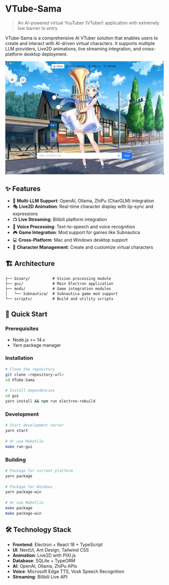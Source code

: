 # VTube-Sama

> An AI-powered virtual YouTuber (VTuber) application with extremely low barrier to entry

VTube-Sama is a comprehensive AI VTuber solution that enables users to create and interact with AI-driven virtual characters. It supports multiple LLM providers, Live2D animations, live streaming integration, and cross-platform desktop deployment.

![demo_01.png](docs/demo_01.png)

## ✨ Features

- 🤖 **Multi-LLM Support**: OpenAI, Ollama, ZhiPu (CharGLM) integration
- 🎭 **Live2D Animation**: Real-time character display with lip-sync and expressions
- 📺 **Live Streaming**: Bilibili platform integration
- 🎤 **Voice Processing**: Text-to-speech and voice recognition
- 🎮 **Game Integration**: Mod support for games like Subnautica
- 💻 **Cross-Platform**: Mac and Windows desktop support
- 🎨 **Character Management**: Create and customize virtual characters

## 🏗️ Architecture

```
├── binary/          # Vision processing module
├── gui/             # Main Electron application
├── mods/            # Game integration modules
│   └── Subnautica/  # Subnautica game mod support
└── scripts/         # Build and utility scripts
```

## 🚀 Quick Start

### Prerequisites

- Node.js >= 14.x
- Yarn package manager

### Installation

```bash
# Clone the repository
git clone <repository-url>
cd VTube-Sama

# Install dependencies
cd gui
yarn install && npm run electron-rebuild
```

### Development

```bash
# Start development server
yarn start

# Or use Makefile
make run-gui
```

### Building

```bash
# Package for current platform
yarn package

# Package for Windows
yarn package-win

# Or use Makefile
make package
make package-win
```

## 🛠️ Technology Stack

- **Frontend**: Electron + React 18 + TypeScript
- **UI**: NextUI, Ant Design, Tailwind CSS
- **Animation**: Live2D with PIXI.js
- **Database**: SQLite + TypeORM
- **AI**: OpenAI, Ollama, ZhiPu APIs
- **Voice**: Microsoft Edge TTS, Vosk Speech Recognition
- **Streaming**: Bilibili Live API